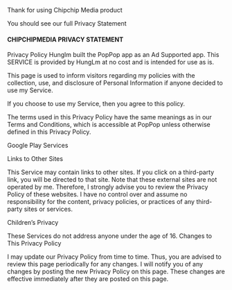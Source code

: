 Thank for using Chipchip Media product

You should see our full Privacy Statement 

#### CHIPCHIPMEDIA PRIVACY STATEMENT

Privacy Policy
Hunglm built the PopPop app as an Ad Supported app. This SERVICE is provided by HungLm at no cost and is intended for use as is.

This page is used to inform visitors regarding my policies with the collection, use, and disclosure of Personal Information if anyone decided to use my Service.

If you choose to use my Service, then you agree to this policy.

The terms used in this Privacy Policy have the same meanings as in our Terms and Conditions, which is accessible at PopPop unless otherwise defined in this Privacy Policy.

Google Play Services

Links to Other Sites

This Service may contain links to other sites. If you click on a third-party link, you will be directed to that site. Note that these external sites are not operated by me. Therefore, I strongly advise you to review the Privacy Policy of these websites. I have no control over and assume no responsibility for the content, privacy policies, or practices of any third-party sites or services.

Children’s Privacy

These Services do not address anyone under the age of 16. 
Changes to This Privacy Policy

I may update our Privacy Policy from time to time. Thus, you are advised to review this page periodically for any changes. I will notify you of any changes by posting the new Privacy Policy on this page. These changes are effective immediately after they are posted on this page.
